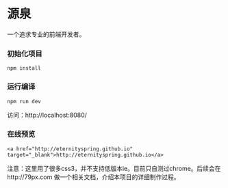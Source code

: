 # 源泉
一个追求专业的前端开发者。
### 初始化项目
    npm install
### 运行编译
    npm run dev
访问：http://localhost:8080/
### 在线预览
    <a href="http://eternityspring.github.io" target="_blank">http://eternityspring.github.io</a>

注意：这里用了很多css3，并不支持低版本ie。目前只自测过chrome。后续会在http://79px.com 做一个相关文档，介绍本项目的详细制作过程。